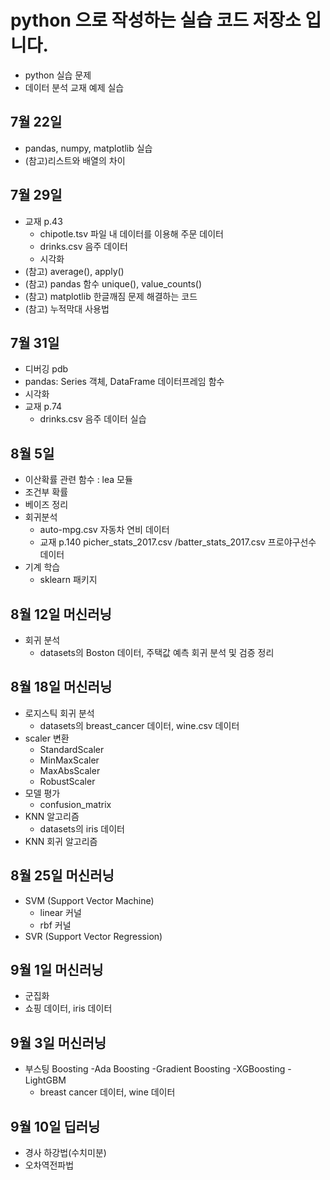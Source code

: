 # python 으로 작성하는 실습 코드 저장소 입니다.
- python 실습 문제
- 데이터 분석 교재 예제 실습

## 7월 22일
- pandas, numpy, matplotlib 실습
- (참고)리스트와 배열의 차이


## 7월 29일
- 교재 p.43 
  - chipotle.tsv 파일 내 데이터를 이용해 주문 데이터 
  - drinks.csv 음주 데이터 
  - 시각화
- (참고) average(), apply()
- (참고) pandas 함수 unique(), value_counts()
- (참고) matplotlib 한글깨짐 문제 해결하는 코드
- (참고) 누적막대 사용법

## 7월 31일
- 디버깅 pdb
- pandas: Series 객체, DataFrame 데이터프레임 함수
- 시각화
- 교재 p.74
  - drinks.csv 음주 데이터 실습

## 8월 5일
- 이산확률 관련 함수 : lea 모듈
- 조건부 확률
- 베이즈 정리
- 회귀분석
  - auto-mpg.csv 자동차 연비 데이터
  - 교재 p.140 picher_stats_2017.csv /batter_stats_2017.csv 프로야구선수 데이터
- 기계 학습 
  - sklearn 패키지
  
## 8월 12일 머신러닝
- 회귀 분석
  - datasets의 Boston 데이터, 주택값 예측
    회귀 분석 및 검증 정리

## 8월 18일 머신러닝
- 로지스틱 회귀 분석
  - datasets의 breast_cancer 데이터, wine.csv 데이터
- scaler 변환
  - StandardScaler
  - MinMaxScaler
  - MaxAbsScaler
  - RobustScaler
- 모델 평가
  - confusion_matrix
- KNN 알고리즘
  - datasets의 iris 데이터
- KNN 회귀 알고리즘


## 8월 25일 머신러닝
- SVM (Support Vector Machine)
  - linear 커널
  - rbf 커널
- SVR (Support Vector Regression)


## 9월 1일 머신러닝
- 군집화
 - 쇼핑 데이터, iris 데이터


## 9월 3일 머신러닝
- 부스팅 Boosting
  -Ada Boosting
  -Gradient Boosting
  -XGBoosting
  -LightGBM
    - breast cancer 데이터, wine 데이터
    
    
## 9월 10일 딥러닝
- 경사 하강법(수치미분)
- 오차역전파법
